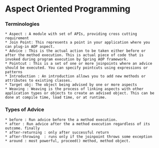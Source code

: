 # Aspect Oriented Programming

### Terminologies
	
	* Aspect : A module with set of APIs, providing cross cutting requirement
	* Join Point: This represents a point in your application where you can plug-in AOP aspect.
	* Advice : This is the actual action to be taken either before or after the method execution. This is actual piece of code that is invoked during program execution by Spring AOP framework.
	* Pointcut : This is a set of one or more joinpoints where an advice should be executed. You can specify pointcuts using expressions or patterns
	* Introduction : An introduction allows you to add new methods or attributes to existing classes.
	* Target obj: The object being advised by one or more aspects
	* Weaving : Weaving is the process of linking aspects with other application types or objects to create an advised object. This can be done at compile time, load time, or at runtime.
	
### Types of Advice
	
	* before : Run advice before the a method execution.
	* after : Run advice after the a method execution regardless of its outcome. finally
	* after-returning : only after successful return
	* after-throwing  : runs only if the joinpoint throws some exception
	* around : most powerful, proceed() method, method object.